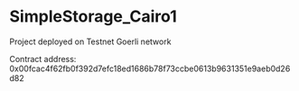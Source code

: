 # SimpleStorage_Cairo1

Project deployed on Testnet Goerli network

Contract address: 0x00fcac4f62fb0f392d7efc18ed1686b78f73ccbe0613b9631351e9aeb0d26d82
